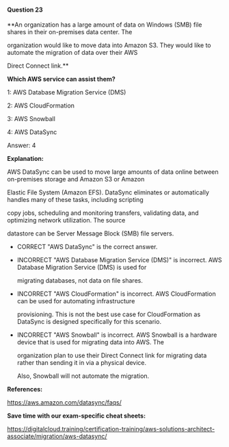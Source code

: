 #### Question  23


**An organization has a large amount of data on Windows (SMB) file shares in their on-premises data center. The

organization would like to move data into Amazon S3. They would like to automate the migration of data over their AWS

Direct Connect link.**


**Which AWS service can assist them?**


1: AWS Database Migration Service (DMS)


2: AWS CloudFormation


3: AWS Snowball


4: AWS DataSync


Answer: 4


**Explanation:**


AWS DataSync can be used to move large amounts of data online between on-premises storage and Amazon S3 or Amazon

Elastic File System (Amazon EFS). DataSync eliminates or automatically handles many of these tasks, including scripting

copy jobs, scheduling and monitoring transfers, validating data, and optimizing network utilization. The source

datastore can be Server Message Block (SMB) file servers.


- CORRECT "AWS DataSync" is the correct answer.


- INCORRECT "AWS Database Migration Service (DMS)" is incorrect. AWS Database Migration Service (DMS) is used for

  migrating databases, not data on file shares.


- INCORRECT "AWS CloudFormation" is incorrect. AWS CloudFormation can be used for automating infrastructure

  provisioning. This is not the best use case for CloudFormation as DataSync is designed specifically for this scenario.


- INCORRECT "AWS Snowball" is incorrect. AWS Snowball is a hardware device that is used for migrating data into AWS. The

  organization plan to use their Direct Connect link for migrating data rather than sending it in via a physical device.

  Also, Snowball will not automate the migration.


**References:**


https://aws.amazon.com/datasync/faqs/


**Save time with our exam-specific cheat sheets:**


https://digitalcloud.training/certification-training/aws-solutions-architect-associate/migration/aws-datasync/

